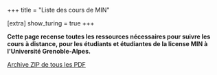 +++
title = "Liste des cours de MIN"

[extra]
show_turing = true
+++

**Cette page recense toutes les ressources nécessaires pour suivre les cours à distance,
pour les étudiants et étudiantes de la license MIN à l'Université Grenoble-Alpes.**

[Archive ZIP de tous les PDF](/min/archive-cours-min.zip)
